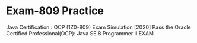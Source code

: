 # Exam-809 Practice
Java Certification : OCP (1Z0-809) Exam Simulation [2020]
Pass the Oracle Certified Professional(OCP): Java SE 8 Programmer II EXAM
